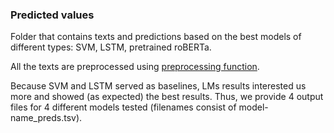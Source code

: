 ### Predicted values

Folder that contains texts and predictions based on the best models of different types: SVM, LSTM, pretrained roBERTa. 

All the texts are preprocessed using [preprocessing function](https://github.com/annedadaa/Offensive_Language_Identification/blob/d5d9b8599bced982179c9acd55cf9c99428432f5/train_predict/LanguageModels.py#L83).

Because SVM and LSTM served as baselines, LMs results interested us more and showed (as expected) the best results. Thus, we provide 4 output files for 4 different models tested (filenames consist of model-name_preds.tsv).

